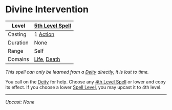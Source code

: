 # Divine Intervention

| Level    | [5th Level Spell](5th%20Level%20Spells.md)                                    |
| -------- | ------------------------------------------------------------------------------ |
| Casting  | 1 [Action](../../../../Game%20Procedures/Core%20Procedures/Action.md)          |
| Duration | None                                                                           |
| Range    | Self                                                                           |
| Domains  | [Life](../../Spell%20Domains/Life.md), [Death](../../Spell%20Domains/Death.md) |

*This spell can only be learned from a [Deity](../../../Deities.md) directly, it is lost to time.*

You call on the [Deity](../../../Deities.md) for help. Choose any [4th Level Spell](../Level%204/4th%20Level%20Spells.md) or lower and copy its effect. If you choose a lower [Spell Level](../../Spell%20Level.md), you may upcast it to 4th level.

---
*Upcast: None*
